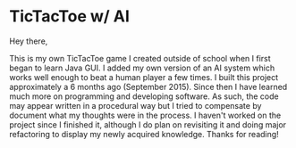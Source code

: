 # TicTacToe w/ AI
Hey there,

This is my own TicTacToe game I created outside of school when I first began to learn Java GUI. I added my own version of an AI system
which works well enough to beat a human player a few times. I built this project approximately a 6 months ago (September 2015). Since
then I have learned much more on programming and developing software. As such, the code may appear written in a procedural way but I
tried to compensate by document what my thoughts were in the process. I haven't worked on the project since I finished it, although I do
plan on revisiting it and doing major refactoring to display my newly acquired knowledge. Thanks for reading!
